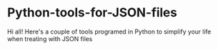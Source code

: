 # Python-tools-for-JSON-files
Hi all! Here's a couple of tools programed in Python to simplify your life when treating with JSON files
